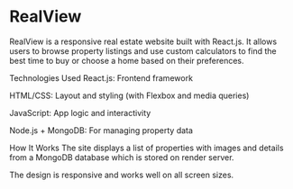 # RealView
RealView is a responsive real estate website built with React.js. It allows users to browse property listings and use custom calculators to find the best time to buy or choose a home based on their preferences.

Technologies Used
React.js: Frontend framework

HTML/CSS: Layout and styling (with Flexbox and media queries)

JavaScript: App logic and interactivity

Node.js + MongoDB: For managing property data


How It Works
The site displays a list of properties with images and details from a MongoDB database which is stored on render server.

The design is responsive and works well on all screen sizes.
